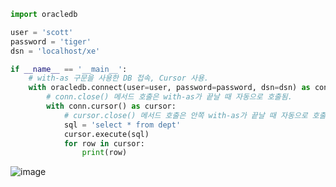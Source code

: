 ```python
import oracledb

user = 'scott'
password = 'tiger'
dsn = 'localhost/xe'

if __name__ == '__main__':
    # with-as 구문을 사용한 DB 접속, Cursor 사용.
    with oracledb.connect(user=user, password=password, dsn=dsn) as conn:
        # conn.close() 메서드 호출은 with-as가 끝날 때 자동으로 호출됨.
        with conn.cursor() as cursor:
            # cursor.close() 메서드 호출은 안쪽 with-as가 끝날 때 자동으로 호출됨.
            sql = 'select * from dept'
            cursor.execute(sql)
            for row in cursor:
                print(row)
```
![image](https://github.com/user-attachments/assets/3538969c-1aec-45c5-8f5e-fee151b68e49)
